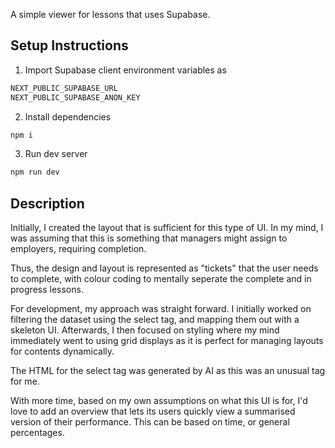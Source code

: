A simple viewer for lessons that uses Supabase.



## Setup Instructions

1. Import Supabase client environment variables as

```bash
NEXT_PUBLIC_SUPABASE_URL
NEXT_PUBLIC_SUPABASE_ANON_KEY
```

2. Install dependencies

```bash
npm i
```

3. Run dev server

```bash
npm run dev
```

## Description

Initially, I created the layout that is sufficient for this type of UI. In my mind, I was assuming that this is something that managers might assign to employers, requiring completion.

Thus, the design and layout is represented as "tickets" that the user needs to complete, with colour coding to mentally seperate the complete and in progress lessons.

For development, my approach was straight forward. I initially worked on filtering the dataset using the select tag, and mapping them out with a skeleton UI. Afterwards, I then focused on styling where my mind immediately went to using grid displays as it is perfect for managing layouts for contents dynamically.

The HTML for the select tag was generated by AI as this was an unusual tag for me.

With more time, based on my own assumptions on what this UI is for, I'd love to add an overview that lets its users quickly view a summarised version of their performance. This can be based on time, or general percentages.